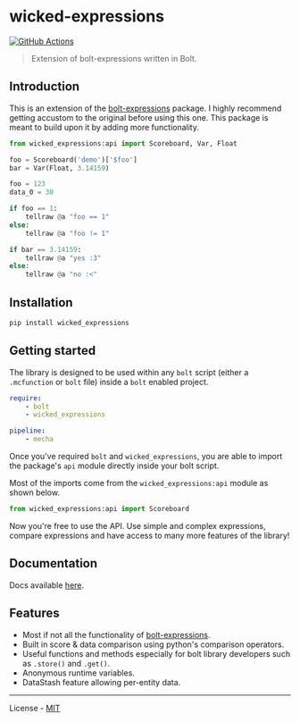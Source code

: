 # wicked-expressions

[![GitHub Actions](https://github.com/reapermc/wicked-expressions/workflows/CI/badge.svg)](https://github.com/reapermc/wicked-expressions/actions)

> Extension of bolt-expressions written in Bolt.


## Introduction

This is an extension of the [bolt-expressions](https://github.com/rx-modules/bolt-expressions) package. I highly recommend getting accustom to the original before using this one. This package is meant to build upon it by adding more functionality.


```py
from wicked_expressions:api import Scoreboard, Var, Float

foo = Scoreboard('demo')['$foo']
bar = Var(Float, 3.14159)

foo = 123
data_0 = 30

if foo == 1:
    tellraw @a "foo == 1"
else:
    tellraw @a "foo != 1"

if bar == 3.14159:
    tellraw @a "yes :3"
else:
    tellraw @a "no :<"
```

## Installation

```bash
pip install wicked_expressions
```

## Getting started

The library is designed to be used within any `bolt` script (either a `.mcfunction` or `bolt` file) inside a `bolt` enabled project.

```yaml
require:
    - bolt
    - wicked_expressions

pipeline:
    - mecha
```

Once you've required `bolt` and `wicked_expressions`, you are able to import the package's `api` module directly inside your bolt script.

Most of the imports come from the `wicked_expressions:api` module as shown below.

```py
from wicked_expressions:api import Scoreboard
```

Now you're free to use the API. Use simple and complex expressions, compare expressions and have access to many more features of the library!


## Documentation

Docs available [here](./docs/home.md).

## Features

- Most if not all the functionality of [bolt-expressions](https://github.com/rx-modules/bolt-expressions).
- Built in score & data comparison using python's comparison operators.
- Useful functions and methods especially for bolt library developers such as `.store()` and `.get()`.
- Anonymous runtime variables.
- DataStash feature allowing per-entity data.

---

License - [MIT](https://github.com/reapermc/wicked-expressions/blob/main/LICENSE)
